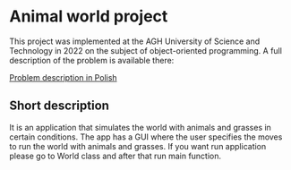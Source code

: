 # Animal world project

This project was implemented at the AGH University of Science and Technology in 2022 on the subject of object-oriented programming. 
A full description of the problem is available there:

[Problem description in Polish](https://github.com/RadekKlucz/obiektowe-lab)

## Short description 

It is an application that simulates the world with animals and grasses in certain conditions. 
The app has a GUI where the user specifies the moves to run the world with animals and grasses.
If you want run application please go to World class and after that run main function.
